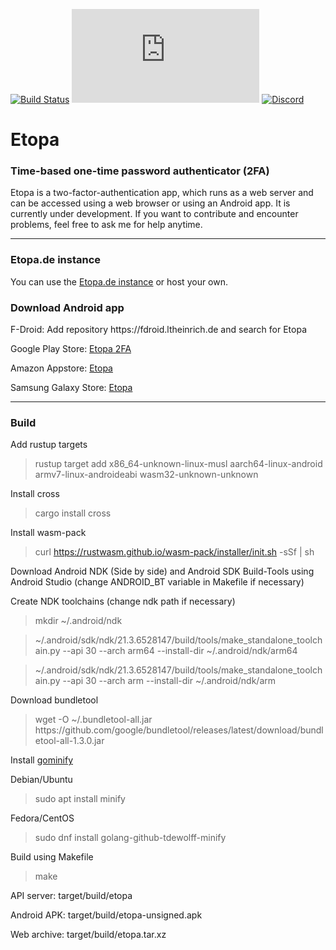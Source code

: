[![Build Status](https://github.com/ltheinrich/etopa/workflows/CI/badge.svg)](https://github.com/ltheinrich/etopa/actions?query=workflow%3ACI)
[![Matrix](https://img.shields.io/matrix/etopa:matrix.org?label=Matrix)](https://matrix.to/#/!SuZAJrFcmgupnUNURc:matrix.org?via=matrix.org)
[![Discord](https://img.shields.io/discord/694617177717735457?label=Discord)](https://discord.gg/ZWFNBgR)

# Etopa
### Time-based one-time password authenticator (2FA)
Etopa is a two-factor-authentication app, which runs as a web server and can be accessed using a web browser or using an Android app.
It is currently under development. If you want to contribute and encounter problems, feel free to ask me for help anytime.

<hr>

### Etopa<span></span>.de instance
You can use the [Etopa.de instance](https://etopa.de/) or host your own.

### Download Android app
F-Droid: Add repository ht<span></span>tps://fdroid.ltheinrich.de and search for Etopa

Google Play Store: [Etopa 2FA](https://play.google.com/store/apps/details?id=de.ltheinrich.etopa)

Amazon Appstore: [Etopa](http://www.amazon.com/gp/mas/dl/android?p=de.ltheinrich.etopa)

Samsung Galaxy Store: [Etopa](https://apps.samsung.com/gear/appDetail.as?appId=de.ltheinrich.etopa)

<hr>

### Build
Add rustup targets
> rustup target add x86_64-unknown-linux-musl aarch64-linux-android armv7-linux-androideabi wasm32-unknown-unknown

Install cross
> cargo install cross

Install wasm-pack
> curl https://rustwasm.github.io/wasm-pack/installer/init.sh -sSf | sh

Download Android NDK (Side by side) and Android SDK Build-Tools using Android Studio (change ANDROID_BT variable in Makefile if necessary)

Create NDK toolchains (change ndk path if necessary)
> mkdir ~/.android/ndk

> ~/.android/sdk/ndk/21.3.6528147/build/tools/make_standalone_toolchain.py --api 30 --arch arm64 --install-dir ~/.android/ndk/arm64

> ~/.android/sdk/ndk/21.3.6528147/build/tools/make_standalone_toolchain.py --api 30 --arch arm --install-dir ~/.android/ndk/arm

Download bundletool
> wget -O ~/.bundletool-all.jar ht<span></span>tps://github.com/google/bundletool/releases/latest/download/bundletool-all-1.3.0.jar

Install [gominify](https://github.com/tdewolff/minify/releases)

Debian/Ubuntu
> sudo apt install minify

Fedora/CentOS
> sudo dnf install golang-github-tdewolff-minify

Build using Makefile
> make

API server: target/build/etopa

Android APK: target/build/etopa-unsigned.apk

Web archive: target/build/etopa.tar.xz
